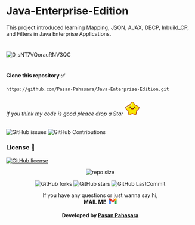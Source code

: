 # Java-Enterprise-Edition
This project introduced learning Mapping, JSON, AJAX, DBCP, Inbuild_CP, and Filters in Java Enterprise Applications.
#
![0_sNT7VQorauRNV3QC](https://user-images.githubusercontent.com/88943660/218272798-26e03a83-829a-4e0d-8fbd-92b70ac091c3.png)

#  
#### Clone this repository ✅
```md
https://github.com/Pasan-Pahasara/Java-Enterprise-Edition.git
```
###                                              
###### If you think my code is good pleace drop a Star <img src="https://github.com/Pasan-Pahasara/md-alpha/blob/main/star.webp" width="40px">

![GitHub issues](https://img.shields.io/github/issues/Pasan-Pahasara/Java-Enterprise-Edition?&labelColor=black&color=eb3b5a&label=Issues&logo=issues&logoColor=black&style=for-the-badge)
![GitHub Contributions](https://img.shields.io/github/contributors/Pasan-Pahasara/Java-Enterprise-Edition?&labelColor=black&color=8854d0&style=for-the-badge)

### License 📝
[![GitHub license](https://img.shields.io/github/license/Pasan-Pahasara/Java-Enterprise-Edition?&labelColor=black&color=3867d6&style=for-the-badge)](https://github.com/Pasan-Pahasara/Room-Reservation-System/blob/master/LICENSE)

<div align="center">

![repo size](https://img.shields.io/github/repo-size/Pasan-Pahasara/Java-Enterprise-Edition?label=Repo%20Size&style=for-the-badge&labelColor=black&color=20bf6b)
 
![GitHub forks](https://img.shields.io/github/forks/Pasan-Pahasara/Java-Enterprise-Edition?&labelColor=black&color=0fb9b1&style=for-the-badge)
![GitHub stars](https://img.shields.io/github/stars/Pasan-Pahasara/Java-Enterprise-Edition?&labelColor=black&color=f7b731&style=for-the-badge)
![GitHub LastCommit](https://img.shields.io/github/last-commit/Java-Enterprise-Edition?logo=github&labelColor=black&color=d1d8e0&style=for-the-badge)

</div>

<div align="center"> 
If you have any questions or just wanna say hi, <br><b>MAIL ME</b>&nbsp;
  <a href="mailto:pasanpahasara7788@gmail.com">
      <img width="20px" src="https://github.com/Pasan-Pahasara/md-alpha/blob/main/gmail.svg" />
  </a></p>
 
 </div>

<div align="center"> 
 
#### Developed by [Pasan Pahasara](https://github.com/Pasan-Pahasara/) 
</div>
